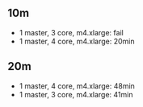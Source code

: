 ## 10m
- 1 master, 3 core, m4.xlarge: fail
- 1 master, 4 core, m4.xlarge: 20min

## 20m
- 1 master, 4 core, m4.xlarge: 48min
- 1 master, 3 core, m4.xlarge: 41min
